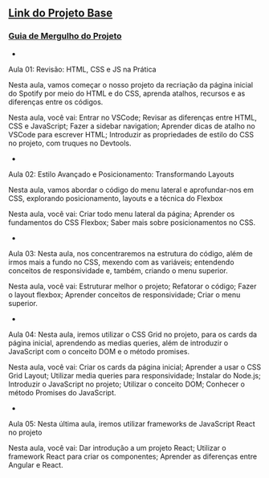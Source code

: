## [Link do Projeto Base](https://github.com/alura-cursos/spotify-imersao/tree/main)
### [Guia de Mergulho do Projeto](https://grupoalura.notion.site/Imers-o-Front-End-Guia-de-Mergulho-53f23a8a959e43608524e08b22c585b9)

-

Aula 01: Revisão: HTML, CSS e JS na Prática

Nesta aula, vamos começar o nosso projeto da recriação da página inicial do Spotify por meio do HTML e do CSS, aprenda atalhos, recursos e as diferenças entre os códigos.

Nesta aula, você vai:
Entrar no VSCode;
Revisar as diferenças entre HTML, CSS e JavaScript;
Fazer a sidebar navigation;
Aprender dicas de atalho no VSCode para escrever HTML;
Introduzir as propriedades de estilo do CSS no projeto, com truques no Devtools.

-

Aula 02: Estilo Avançado e Posicionamento: Transformando Layouts

Nesta aula, vamos abordar o código do menu lateral e aprofundar-nos em CSS, explorando posicionamento, layouts e a técnica do Flexbox

Nesta aula, você vai:
Criar todo menu lateral da página;
Aprender os fundamentos do CSS Flexbox;
Saber mais sobre posicionamentos no CSS.

-

Aula 03: Nesta aula, nos concentraremos na estrutura do código, além de irmos mais a fundo no CSS, mexendo com as variáveis; entendendo conceitos de responsividade e, também, criando o menu superior.

Nesta aula, você vai:
Estruturar melhor o projeto;
Refatorar o código;
Fazer o layout flexbox;
Aprender conceitos de responsividade;
Criar o menu superior.

-

Aula 04: Nesta aula, iremos utilizar o CSS Grid no projeto, para os cards da página inicial, aprendendo as medias queries, além de introduzir o JavaScript com o conceito DOM e o método promises.

Nesta aula, você vai:
Criar os cards da página inicial;
Aprender a usar o CSS Grid Layout;
Utilizar media queries para responsividade;
Instalar do Node.js;
Introduzir o JavaScript no projeto;
Utilizar o conceito DOM;
Conhecer o método Promises do JavaScript.

-

Aula 05: Nesta última aula, iremos utilizar frameworks de JavaScript React no projeto

Nesta aula, você vai:
Dar introdução a um projeto React;
Utilizar o framework React para criar os componentes;
Aprender as diferenças entre Angular e React.
